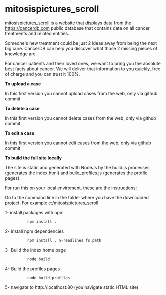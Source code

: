 # mitosispictures_scroll

mitosispictures_scroll is a website that displays data from the https://cancerdb.com public database that contains data on all cancer treatments and related entities.

Someone's new treatment could be just 2 ideas away from being the next big cure. CancerDB can help you discover what those 2 missing pieces of knowledge are.

For cancer patients and their loved ones, we want to bring you the absolute best facts about cancer. We will deliver that information to you quickly, free of charge and you can trust it 100%.

<b>To upload a case</b>

In this first version you cannot upload cases from the web, only via github commit

<b>To delete a case</b>

In this first version you cannot delete cases from the web, only via github commit

<b>To edit a case</b>

In this first version you cannot edit cases from the web, only via github commit

<b>To build the full site locally</b>

The site is static and generated with NodeJs by the build.js processes (generates the index.html) and build_profiles.js (generates the profile pages).

For run this on your local enviroment, these are the instructions:


Go to the command line in the folder where you have the downloaded project. For example c:/mitosispictures_scroll 

1- install packages with npm
```bash
          npm install .
```
2- install npm dependencies
```bash
          npm install . n-readlines fs path
```
3- Build the index home page
```bash
          node build
```
4- Build the profiles pages
```bash
          node build_profiles
```
5- navigate to http://localhost:80 (you navigate static HTML site)
